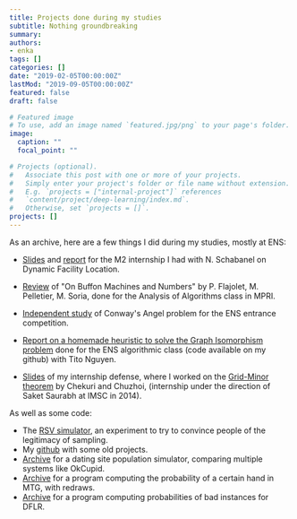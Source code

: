 ```yaml
---
title: Projects done during my studies
subtitle: Nothing groundbreaking
summary: 
authors:
- enka
tags: []
categories: []
date: "2019-02-05T00:00:00Z"
lastMod: "2019-09-05T00:00:00Z"
featured: false
draft: false

# Featured image
# To use, add an image named `featured.jpg/png` to your page's folder. 
image:
  caption: ""
  focal_point: ""

# Projects (optional).
#   Associate this post with one or more of your projects.
#   Simply enter your project's folder or file name without extension.
#   E.g. `projects = ["internal-project"]` references 
#   `content/project/deep-learning/index.md`.
#   Otherwise, set `projects = []`.
projects: []
---
```


As an archive, here are a few things I did during my studies, mostly at ENS: 

- [Slides](/files/slides_20dynamic_20facility_20location.pdf) and [report](/files/MPRI_20report_20Blanchard.pdf) for the M2 internship I had with N. Schabanel on Dynamic Facility Location.

- [Review](/files/review_20buffon.pdf) of "On Buffon Machines and Numbers" by P. Flajolet, M. Pelletier, M. Soria, done for the Analysis of Algorithms class in MPRI.

- [Independent study](/files/blanchard_TIPE.pdf) of Conway's Angel problem for the ENS entrance competition.

- [Report on a homemade heuristic to solve the Graph Isomorphism problem](/files/report_20heuristic.pdf) done for the ENS algorithmic class (code available on my github) with Tito Nguyen.

- [Slides](/files/slides_20blanchard_20internship_202014.pdf) of my internship defense, where I worked on the [Grid-Minor theorem](http://arxiv.org/abs/1305.6577) by Chekuri and Chuzhoi, (internship under the direction of Saket Saurabh at IMSC in 2014).



As well as some code:

- The [RSV simulator](http://koliaza.com/rsvp/), an experiment to try to convince people of the legitimacy of sampling.
- My [github](https://github.com/koliaza) with some old projects.
- [Archive](/files/datingsite.zip) for a dating site population simulator, comparing multiple systems like OkCupid.
- [Archive](/files/magic.zip) for a program computing the probability of a certain hand in MTG, with redraws.
- [Archive](/files/DFLR.zip) for a program computing probabilities of bad instances for DFLR.